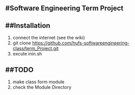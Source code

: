 #Software Engineering Term Project
-----
##Installation
---------
1. connect the internet (see the wiki)
2. git clone https://github.com/hufs-softwareengineering-class/term_Project.git
3. excute inin.sh 


##TODO
-----
1. make class form module
2. check the Module Directory
